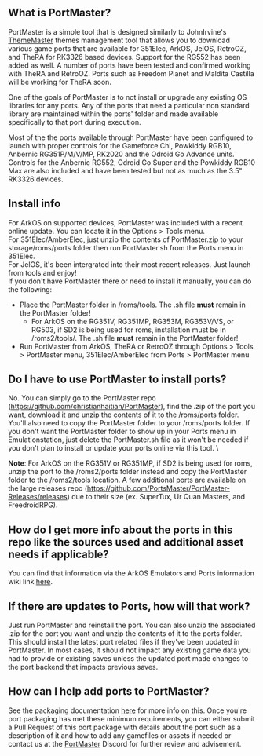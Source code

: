 ## What is PortMaster?

PortMaster is a simple tool that is designed similarly to JohnIrvine's [ThemeMaster](https://github.com/JohnIrvine1433/ThemeMaster) themes management tool that allows you to download various game ports that are available for 351Elec, ArkOS, JelOS, RetroOZ, and TheRA for RK3326 based devices.  Support for the RG552 has been added as well.  A number of ports have been tested and confirmed working with TheRA and RetroOZ.  Ports such as Freedom Planet and Maldita Castilla will be working for TheRA soon.  

One of the goals of PortMaster is to not install or upgrade any existing OS libraries for any ports.  Any of the ports that need a particular non standard library are maintained within the ports' folder and made available specifically to that port during execution.

Most of the the ports available through PortMaster have been configured to launch with proper controls for the Gameforce Chi, Powkiddy RGB10, Anbernic RG351P/M/V/MP, RK2020 and the Odroid Go Advance units.  Controls for the Anbernic RG552, Odroid Go Super and the Powkiddy RGB10 Max are also included and have been tested but not as much as the 3.5" RK3326 devices. 

## Install info

For ArkOS on supported devices, PortMaster was included with a recent online update.  You can locate it in the Options > Tools menu. \
For 351Elec/AmberElec, just unzip the contents of PortMaster.zip to your storage/roms/ports folder then run PortMaster.sh from the Ports menu in 351Elec. \
For JelOS, it's been intergrated into their most recent releases.  Just launch from tools and enjoy! \
If you don't have PortMaster there or need to install it manually, you can do the following:
* Place the PortMaster folder in /roms/tools.  The .sh file **must** remain in the PortMaster folder!
   * For ArkOS on the RG351V, RG351MP, RG353M, RG353V/VS, or RG503,  if SD2 is being used for roms, installation must be in /roms2/tools/. The .sh file **must** remain in the PortMaster folder!
* Run PortMaster from ArkOS, TheRA or RetroOZ through Options > Tools > PortMaster menu, 351Elec/AmberElec from Ports > PortMaster menu

## Do I have to use PortMaster to install ports?

No.  You can simply go to the PortMaster repo (https://github.com/christianhaitian/PortMaster), find the .zip of the port you want, download it and unzip the contents of it to the /roms/ports folder.  You'll also need to copy the PortMaster folder to your /roms/ports folder.  If you don't want the PortMaster folder to show up in your Ports menu in Emulationstation, just delete the PortMaster.sh file as it won't be needed if you don't plan to install or update your ports online via this tool. \

**Note**: For ArkOS on the RG351V or RG351MP, if SD2 is being used for roms, unzip the port to the /roms2/ports folder instead and copy the PortMaster folder to the /roms2/tools location.  A few additional ports are available on the large releases repo (https://github.com/PortsMaster/PortMaster-Releases/releases) due to their size (ex. SuperTux, Ur Quan Masters, and FreedroidRPG).

## How do I get more info about the ports in this repo like the sources used and additional asset needs if applicable?

You can find that information via the ArkOS Emulators and Ports information wiki link [here](https://github.com/christianhaitian/arkos/wiki/ArkOS-Emulators-and-Ports-information#ports).

## If there are updates to Ports, how will that work?

Just run PortMaster and reinstall the port.  You can also unzip the associated .zip for the port you want and unzip the contents of it to the ports folder.  This should install the latest port related files if they've been updated in PortMaster.  In most cases, it should not impact any existing game data you had to provide or existing saves unless the updated port made changes to the port backend that impacts previous saves.

## How can I help add ports to PortMaster?

See the packaging documentation [here](https://github.com/christianhaitian/PortMaster/blob/main/docs/packaging.md) for more info on this.  Once you're port packaging has met these minimum requirements, you can either submit a Pull Request of this port package with details about the port such as a description of it and how to add any gamefiles or assets if needed or contact us at the [PortMaster](https://discord.gg/m2QcSkMh) Discord for further review and advisement.
